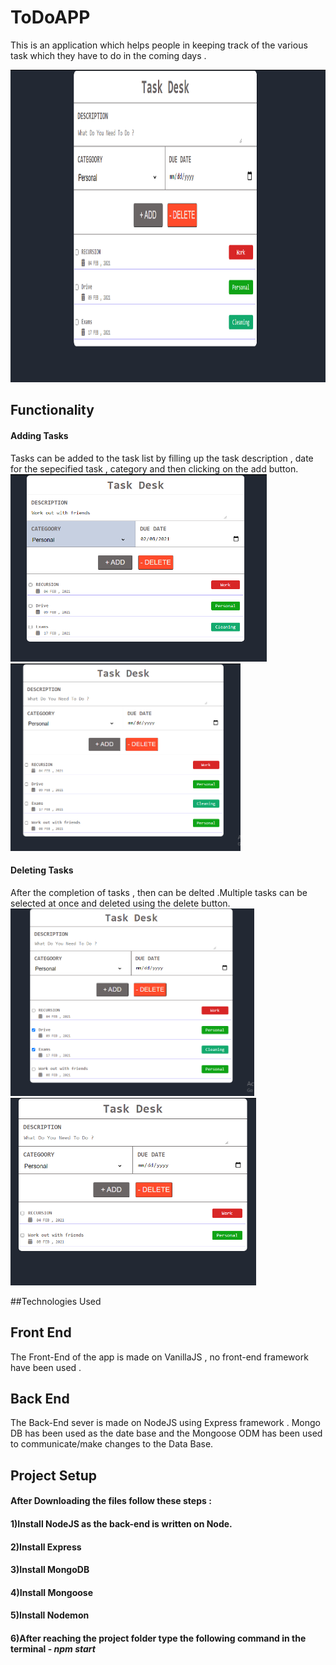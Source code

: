 # ToDoAPP


This is an application which helps people in keeping track of the various task which they have to do in the coming days .

<img src = "/assets/images/app_ss/app_img1.PNG" height="500px" >

## Functionality

#### Adding Tasks
Tasks can be added to the task list by filling up the task description , date for the sepecified task , category and then clicking on the add button.
<img src = "assets/images/app_ss/Add _ask.PNG" height="300px" >
<img src = "/assets/images/app_ss/added_task.PNG" height="300px" >

#### Deleting Tasks
After the completion of tasks , then can be delted .Multiple tasks can be selected at once and deleted using the delete button.
<img src = "assets/images/app_ss/delete task.PNG" height="300px" >
<img src = "/assets/images/app_ss/delted_task.PNG" height="300px" >

##Technologies Used
## Front End
The Front-End of the app is made on VanillaJS , no front-end framework have been used .
## Back End
The Back-End sever is made on NodeJS using Express framework . Mongo DB has been used as the date base and the Mongoose ODM has been used to communicate/make changes to the Data Base.

## Project Setup

#### After Downloading the files follow these steps : 

#### 1)Install NodeJS as the back-end is written on Node.
#### 2)Install Express 
#### 3)Install MongoDB
#### 4)Install Mongoose 
#### 5)Install Nodemon 
#### 6)After reaching the project folder type the following command in the terminal - *npm start*



